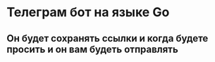# Телеграм бот на языке Go

## Он будет cохранять ссылки и когда будете просить и он вам будеть отправлять
